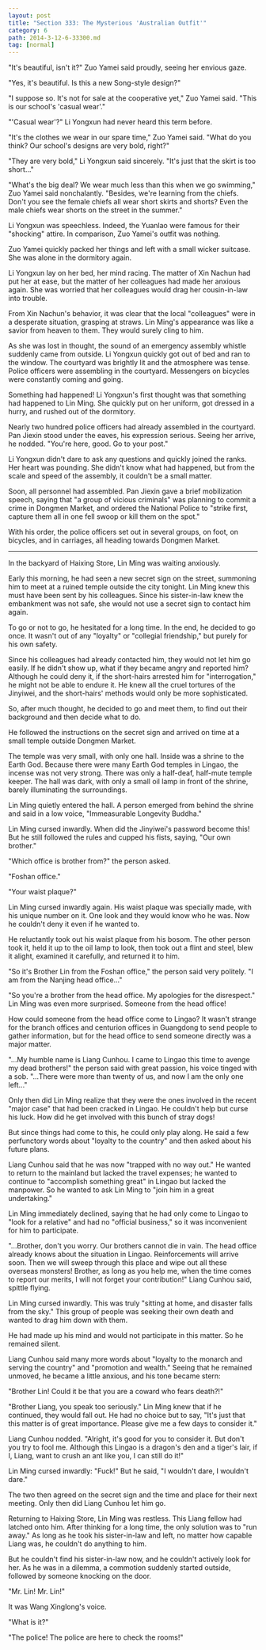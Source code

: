 ```yaml
---
layout: post
title: "Section 333: The Mysterious 'Australian Outfit'"
category: 6
path: 2014-3-12-6-33300.md
tag: [normal]
---
```


"It's beautiful, isn't it?" Zuo Yamei said proudly, seeing her envious gaze.

"Yes, it's beautiful. Is this a new Song-style design?"

"I suppose so. It's not for sale at the cooperative yet," Zuo Yamei said. "This is our school's 'casual wear'."

"'Casual wear'?" Li Yongxun had never heard this term before.

"It's the clothes we wear in our spare time," Zuo Yamei said. "What do you think? Our school's designs are very bold, right?"

"They are very bold," Li Yongxun said sincerely. "It's just that the skirt is too short..."

"What's the big deal? We wear much less than this when we go swimming," Zuo Yamei said nonchalantly. "Besides, we're learning from the chiefs. Don't you see the female chiefs all wear short skirts and shorts? Even the male chiefs wear shorts on the street in the summer."

Li Yongxun was speechless. Indeed, the Yuanlao were famous for their "shocking" attire. In comparison, Zuo Yamei's outfit was nothing.

Zuo Yamei quickly packed her things and left with a small wicker suitcase. She was alone in the dormitory again.

Li Yongxun lay on her bed, her mind racing. The matter of Xin Nachun had put her at ease, but the matter of her colleagues had made her anxious again. She was worried that her colleagues would drag her cousin-in-law into trouble.

From Xin Nachun's behavior, it was clear that the local "colleagues" were in a desperate situation, grasping at straws. Lin Ming's appearance was like a savior from heaven to them. They would surely cling to him.

As she was lost in thought, the sound of an emergency assembly whistle suddenly came from outside. Li Yongxun quickly got out of bed and ran to the window. The courtyard was brightly lit and the atmosphere was tense. Police officers were assembling in the courtyard. Messengers on bicycles were constantly coming and going.

Something had happened! Li Yongxun's first thought was that something had happened to Lin Ming. She quickly put on her uniform, got dressed in a hurry, and rushed out of the dormitory.

Nearly two hundred police officers had already assembled in the courtyard. Pan Jiexin stood under the eaves, his expression serious. Seeing her arrive, he nodded. "You're here, good. Go to your post."

Li Yongxun didn't dare to ask any questions and quickly joined the ranks. Her heart was pounding. She didn't know what had happened, but from the scale and speed of the assembly, it couldn't be a small matter.

Soon, all personnel had assembled. Pan Jiexin gave a brief mobilization speech, saying that "a group of vicious criminals" was planning to commit a crime in Dongmen Market, and ordered the National Police to "strike first, capture them all in one fell swoop or kill them on the spot."

With his order, the police officers set out in several groups, on foot, on bicycles, and in carriages, all heading towards Dongmen Market.

---

In the backyard of Haixing Store, Lin Ming was waiting anxiously.

Early this morning, he had seen a new secret sign on the street, summoning him to meet at a ruined temple outside the city tonight. Lin Ming knew this must have been sent by his colleagues. Since his sister-in-law knew the embankment was not safe, she would not use a secret sign to contact him again.

To go or not to go, he hesitated for a long time. In the end, he decided to go once. It wasn't out of any "loyalty" or "collegial friendship," but purely for his own safety.

Since his colleagues had already contacted him, they would not let him go easily. If he didn't show up, what if they became angry and reported him? Although he could deny it, if the short-hairs arrested him for "interrogation," he might not be able to endure it. He knew all the cruel tortures of the Jinyiwei, and the short-hairs' methods would only be more sophisticated.

So, after much thought, he decided to go and meet them, to find out their background and then decide what to do.

He followed the instructions on the secret sign and arrived on time at a small temple outside Dongmen Market.

The temple was very small, with only one hall. Inside was a shrine to the Earth God. Because there were many Earth God temples in Lingao, the incense was not very strong. There was only a half-deaf, half-mute temple keeper. The hall was dark, with only a small oil lamp in front of the shrine, barely illuminating the surroundings.

Lin Ming quietly entered the hall. A person emerged from behind the shrine and said in a low voice, "Immeasurable Longevity Buddha."

Lin Ming cursed inwardly. When did the Jinyiwei's password become this! But he still followed the rules and cupped his fists, saying, "Our own brother."

"Which office is brother from?" the person asked.

"Foshan office."

"Your waist plaque?"

Lin Ming cursed inwardly again. His waist plaque was specially made, with his unique number on it. One look and they would know who he was. Now he couldn't deny it even if he wanted to.

He reluctantly took out his waist plaque from his bosom. The other person took it, held it up to the oil lamp to look, then took out a flint and steel, blew it alight, examined it carefully, and returned it to him.

"So it's Brother Lin from the Foshan office," the person said very politely. "I am from the Nanjing head office..."

"So you're a brother from the head office. My apologies for the disrespect." Lin Ming was even more surprised. Someone from the head office!

How could someone from the head office come to Lingao? It wasn't strange for the branch offices and centurion offices in Guangdong to send people to gather information, but for the head office to send someone directly was a major matter.

"...My humble name is Liang Cunhou. I came to Lingao this time to avenge my dead brothers!" the person said with great passion, his voice tinged with a sob. "...There were more than twenty of us, and now I am the only one left..."

Only then did Lin Ming realize that they were the ones involved in the recent "major case" that had been cracked in Lingao. He couldn't help but curse his luck. How did he get involved with this bunch of stray dogs!

But since things had come to this, he could only play along. He said a few perfunctory words about "loyalty to the country" and then asked about his future plans.

Liang Cunhou said that he was now "trapped with no way out." He wanted to return to the mainland but lacked the travel expenses; he wanted to continue to "accomplish something great" in Lingao but lacked the manpower. So he wanted to ask Lin Ming to "join him in a great undertaking."

Lin Ming immediately declined, saying that he had only come to Lingao to "look for a relative" and had no "official business," so it was inconvenient for him to participate.

"...Brother, don't you worry. Our brothers cannot die in vain. The head office already knows about the situation in Lingao. Reinforcements will arrive soon. Then we will sweep through this place and wipe out all these overseas monsters! Brother, as long as you help me, when the time comes to report our merits, I will not forget your contribution!" Liang Cunhou said, spittle flying.

Lin Ming cursed inwardly. This was truly "sitting at home, and disaster falls from the sky." This group of people was seeking their own death and wanted to drag him down with them.

He had made up his mind and would not participate in this matter. So he remained silent.

Liang Cunhou said many more words about "loyalty to the monarch and serving the country" and "promotion and wealth." Seeing that he remained unmoved, he became a little anxious, and his tone became stern:

"Brother Lin! Could it be that you are a coward who fears death?!"

"Brother Liang, you speak too seriously." Lin Ming knew that if he continued, they would fall out. He had no choice but to say, "It's just that this matter is of great importance. Please give me a few days to consider it."

Liang Cunhou nodded. "Alright, it's good for you to consider it. But don't you try to fool me. Although this Lingao is a dragon's den and a tiger's lair, if I, Liang, want to crush an ant like you, I can still do it!"

Lin Ming cursed inwardly: "Fuck!" But he said, "I wouldn't dare, I wouldn't dare."

The two then agreed on the secret sign and the time and place for their next meeting. Only then did Liang Cunhou let him go.

Returning to Haixing Store, Lin Ming was restless. This Liang fellow had latched onto him. After thinking for a long time, the only solution was to "run away." As long as he took his sister-in-law and left, no matter how capable Liang was, he couldn't do anything to him.

But he couldn't find his sister-in-law now, and he couldn't actively look for her. As he was in a dilemma, a commotion suddenly started outside, followed by someone knocking on the door.

"Mr. Lin! Mr. Lin!"

It was Wang Xinglong's voice.

"What is it?"

"The police! The police are here to check the rooms!"